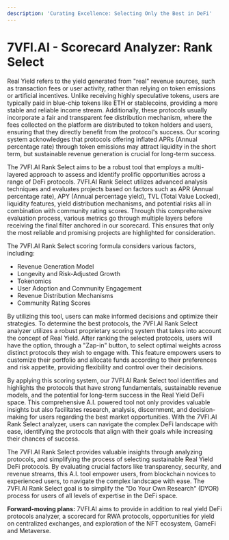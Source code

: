 ```yaml
---
description: 'Curating Excellence: Selecting Only the Best in DeFi'
---
```


# 7VFI.AI - Scorecard Analyzer: Rank Select

Real Yield refers to the yield generated from "real" revenue sources, such as transaction fees or user activity, rather than relying on token emissions or artificial incentives. Unlike receiving highly speculative tokens, users are typically paid in blue-chip tokens like ETH or stablecoins, providing a more stable and reliable income stream. Additionally, these protocols usually incorporate a fair and transparent fee distribution mechanism, where the fees collected on the platform are distributed to token holders and users, ensuring that they directly benefit from the protocol's success. Our scoring system acknowledges that protocols offering inflated APRs (Annual percentage rate) through token emissions may attract liquidity in the short term, but sustainable revenue generation is crucial for long-term success.

The 7VFI.AI Rank Select aims to be a robust tool that employs a multi-layered approach to assess and identify prolific opportunities across a range of DeFi protocols. 7VFI.AI Rank Select utilizes advanced analysis techniques and evaluates projects based on factors such as APR (Annual percentage rate), APY (Annual percentage yield), TVL (Total Value Locked), liquidity features, yield distribution mechanisms, and potential risks all in combination with community rating scores. Through this comprehensive evaluation process, various metrics go through multiple layers before receiving the final filter anchored in our scorecard. This ensures that only the most reliable and promising projects are highlighted for consideration.

The 7VFI.AI Rank Select scoring formula considers various factors, including:

* Revenue Generation Model&#x20;
* Longevity and Risk-Adjusted Growth
* Tokenomics
* User Adoption and Community Engagement
* Revenue Distribution Mechanisms&#x20;
* Community Rating Scores

By utilizing this tool, users can make informed decisions and optimize their strategies. To determine the best protocols, the 7VFI.AI Rank Select analyzer utilizes a robust proprietary scoring system that takes into account the concept of Real Yield. After ranking the selected protocols, users will have the option, through a "Zap-in" button, to select optimal weights across distinct protocols they wish to engage with. This feature empowers users to customize their portfolio and allocate funds according to their preferences and risk appetite, providing flexibility and control over their decisions.

By applying this scoring system, our 7VFI.AI Rank Select tool identifies and highlights the protocols that have strong fundamentals, sustainable revenue models, and the potential for long-term success in the Real Yield DeFi space. This comprehensive A.I. powered tool not only provides valuable insights but also facilitates research, analysis, discernment, and decision-making for users regarding the best market opportunities. With the 7VFI.AI Rank Select analyzer, users can navigate the complex DeFi landscape with ease, identifying the protocols that align with their goals while increasing their chances of success.

The 7VFI.AI Rank Select provides valuable insights through analyzing protocols, and simplifying the process of selecting sustainable Real Yield DeFi protocols. By evaluating crucial factors like transparency, security, and revenue streams, this A.I. tool empower users, from blockchain novices to experienced users, to navigate the complex landscape with ease. The 7VFI.AI Rank Select goal is to simplify the "Do Your Own Research" (DYOR) process for users of all levels of expertise in the DeFi space.

**Forward-moving plans:** 7VFI.AI aims to provide in addition to real yield DeFi protocols analyzer, a scorecard for RWA protocols, opportunities for yield on centralized exchanges, and exploration of the NFT ecosystem, GameFi and Metaverse.
